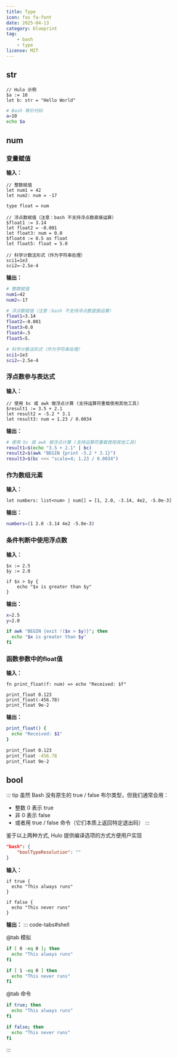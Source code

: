```yaml
---
title: Type
icon: fas fa-font
date: 2025-04-13
category: blueprint
tag:
    - bash
    - type
license: MIT
---
```


## str
```hulo
// Hulo 示例
$a := 10
let b: str = "Hello World"

```

```bash
# Bash 等价代码
a=10
echo $a
```

## num

### 变量赋值

**输入：**
```hulo
// 整数赋值
let num1 = 42
let num2: num = -17

type float = num

// 浮点数赋值（注意：bash 不支持浮点数直接运算）
$float1 := 3.14
let float2 = -0.001
let float3: num = 0.0
$float4 := 0.5 as float
let float5: float = 5.0

// 科学计数法形式（作为字符串处理）
sci1=1e3
sci2=-2.5e-4
```

**输出：**
```bash
# 整数赋值
num1=42
num2=-17

# 浮点数赋值（注意：bash 不支持浮点数直接运算）
float1=3.14
float2=-0.001
float3=0.0
float4=.5
float5=5.

# 科学计数法形式（作为字符串处理）
sci1=1e3
sci2=-2.5e-4
```

### 浮点数参与表达式

**输入：**
```hulo
// 使用 bc 或 awk 做浮点计算 (支持运算符重载使用其他工具)
$result1 := 3.5 + 2.1
let result2 = -5.2 * 3.1
let result3: num = 1.23 / 0.0034
```

**输出：**
```bash
# 使用 bc 或 awk 做浮点计算 (支持运算符重载使用其他工具)
result1=$(echo "3.5 + 2.1" | bc)
result2=$(awk "BEGIN {print -5.2 * 3.1}")
result3=$(bc <<< "scale=4; 1.23 / 0.0034")
```

### 作为数组元素

**输入：**
```hulo
let numbers: list<num> | num[] = [1, 2.0, -3.14, 4e2, -5.0e-3]
```

**输出：**
```bash
numbers=(1 2.0 -3.14 4e2 -5.0e-3)
```

### 条件判断中使用浮点数

**输入：**
```hulo
$x := 2.5
$y := 2.0

if $x > $y {
    echo "$x is greater than $y"
}
```

**输出：**
```bash
x=2.5
y=2.0

if awk "BEGIN {exit !($x > $y)}"; then
  echo "$x is greater than $y"
fi
```

### 函数参数中的float值

**输入：**
```hulo
fn print_float(f: num) => echo "Received: $f"

print_float 0.123
print_float(-456.78)
print_float 9e-2
```

**输出：**
```bash
print_float() {
  echo "Received: $1"
}

print_float 0.123
print_float -456.78
print_float 9e-2
```

## bool

::: tip
虽然 Bash 没有原生的 true / false 布尔类型，但我们通常会用：
* 整数 0 表示 true
* 非 0 表示 false
* 或者用 true / false 命令（它们本质上返回特定退出码）
:::

鉴于以上两种方式, Hulo 提供编译选项的方式方便用户实现
```json title="huloc.json"
"bash": {
    "boolTypeResolution": ""
}
```

**输入：**
```hulo
if true {
  echo "This always runs"
}

if false {
  echo "This never runs"
}
```

**输出：**
::: code-tabs#shell

@tab 模拟

```bash
if [ 0 -eq 0 ]; then
  echo "This always runs"
fi

if [ 1 -eq 0 ] then
  echo "This never runs"
fi
```

@tab 命令

```bash
if true; then
  echo "This always runs"
fi

if false; then
  echo "This never runs"
fi
```

:::